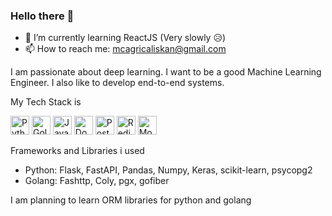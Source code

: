 ### Hello there 👋

<!--
**mcagricaliskan/mcagricaliskan** is a ✨ _special_ ✨ repository because its `README.md` (this file) appears on your GitHub profile.

Here are some ideas to get you started:

- 🔭 I’m currently working on ...
- 👯 I’m looking to collaborate on ...
- 🤔 I’m looking for help with ...
- 💬 Ask me about ...
- 😄 Pronouns: ...
- ⚡ Fun fact: ...
-->

- 🌱 I’m currently learning ReactJS (Very slowly 😥)
- 📫 How to reach me: mcagricaliskan@gmail.com


I am passionate about deep learning. I want to be a good Machine Learning Engineer. I also like to develop end-to-end systems.

My Tech Stack is

<p>
<img height=30px alt="Python" src="https://img.stackshare.io/service/993/pUBY5pVj.png"/>
<img height=30px alt="Golang" src="https://img.stackshare.io/service/1005/O6AczwfV_400x400.png"/>
<img height=30px alt="Javascript" src="https://img.stackshare.io/service/1209/javascript.jpeg"/>
<img height=30px alt="Docker" src="https://img.stackshare.io/service/586/n4u37v9t_400x400.png"/>
<img height=30px alt="Postgresql" src="https://img.stackshare.io/service/1028/ASOhU5xJ.png"/>
<img height=30px alt="Redis" src="https://img.stackshare.io/service/1031/default_cbce472cd134adc6688572f999e9122b9657d4ba.png"/>
<img height=30px alt="Mongodb" src="https://img.stackshare.io/service/1030/leaf-360x360.png"/>
</p>

Frameworks and Libraries i used

- Python: Flask, FastAPI, Pandas, Numpy, Keras, scikit-learn, psycopg2
- Golang: Fashttp, Coly, pgx, gofiber

I am planning to learn ORM libraries for python and golang
